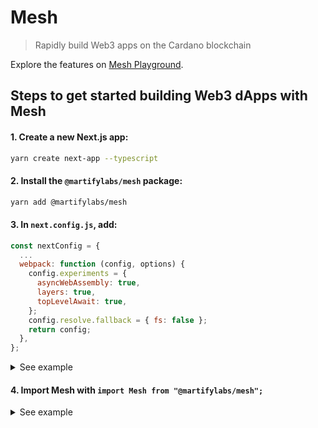 # Mesh

> Rapidly build Web3 apps on the Cardano blockchain

Explore the features on [Mesh Playground](https://mesh.martify.io/).

## Steps to get started building Web3 dApps with Mesh

#### 1. Create a new Next.js app:
```sh
yarn create next-app --typescript
```

#### 2. Install the `@martifylabs/mesh` package:
```sh
yarn add @martifylabs/mesh
```

#### 3. In `next.config.js`, add:
```js
const nextConfig = {
  ...
  webpack: function (config, options) {
    config.experiments = {
      asyncWebAssembly: true,
      layers: true,
      topLevelAwait: true,
    };
    config.resolve.fallback = { fs: false };
    return config;
  },
};
```

<details><summary>See example</summary>
<p>

Example of `next.config.js`:
```js
/** @type {import('next').NextConfig} */
const nextConfig = {
  reactStrictMode: true,
  webpack: function (config, options) {
    config.experiments = {
      asyncWebAssembly: true,
      layers: true,
      topLevelAwait: true,
    };
    config.resolve.fallback = { fs: false };
    return config;
  },
};
module.exports = nextConfig;
```
</p>
</details>

#### 4. Import Mesh with `import Mesh from "@martifylabs/mesh";`

<details><summary>See example</summary>
<p>

Replace `pages/index.tsx` with:
```js
import { useState } from "react";
import type { NextPage } from "next";
import Mesh from "@martifylabs/mesh";

const Home: NextPage = () => {
  const [assets, setAssets] = useState<null | any>(null);

  async function connectWallet(walletName: string) {
    let connected = await Mesh.wallet.enable({ walletName: walletName });
    const _assets = await Mesh.wallet.getAssets();
    setAssets(_assets);
  }

  return (
    <div>
      <button type="button" onClick={() => connectWallet("ccvault")}>
        Connect Wallet
      </button>
      <pre>
        <code className="language-js">{JSON.stringify(assets, null, 2)}</code>
      </pre>
    </div>
  );
};

export default Home;
```

Start the server:
```sh
yarn run dev
```

Need more examples? Check the [demo](https://github.com/MartifyLabs/mesh/tree/main/demo).
</p>
</details>
